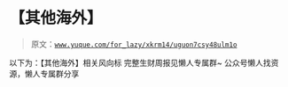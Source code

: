 # 【其他海外】

> 原文：[`www.yuque.com/for_lazy/xkrm14/uguon7csy48ulm1o`](https://www.yuque.com/for_lazy/xkrm14/uguon7csy48ulm1o)

<ne-p id="u9b8f4995" data-lake-id="u9b8f4995"><ne-text id="u5ba63dd8">以下为：【其他海外】相关风向标</ne-text></ne-p> <ne-p id="u20e850b2" data-lake-id="u20e850b2"><ne-text id="uf1d481b4">完整生财周报见懒人专属群~</ne-text></ne-p> <ne-p id="u72eea4a6" data-lake-id="u72eea4a6"><ne-text id="u21fa3ab0">公众号懒人找资源，懒人专属群分享</ne-text></ne-p>